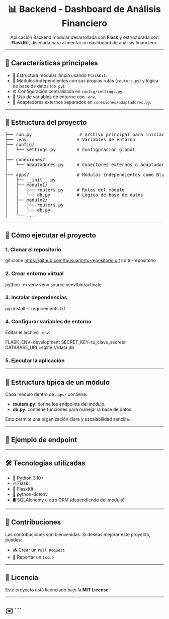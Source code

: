<h1 align="center">📊 Backend - Dashboard de Análisis Financiero</h1>

<p align="center">
  Aplicación Backend modular desarrollada con <b>Flask</b> y estructurada con <b>FlaskKit</b>, diseñada para alimentar un dashboard de análisis financiero.
</p>

<hr/>

<h2>🚀 Características principales</h2>

<ul>
  <li>🔁 Estructura modular limpia usando <code>FlaskKit</code>.</li>
  <li>🧩 Módulos independientes con sus propias rutas (<code>routers.py</code>) y lógica de base de datos (<code>db.py</code>).</li>
  <li>⚙️ Configuración centralizada en <code>config/settings.py</code>.</li>
  <li>🔐 Uso de variables de entorno con <code>.env</code>.</li>
  <li>🔌 Adaptadores externos separados en <code>conexiones/adaptadores.py</code>.</li>
</ul>

<hr/>

<h2>📁 Estructura del proyecto</h2>

<pre>
├── run.py                  # Archivo principal para iniciar la app
├── .env                   # Variables de entorno
├── config/
│   └── settings.py        # Configuración global
│
├── conexiones/
│   └── adaptadores.py     # Conectores externos o adaptadores
│
├── apps/                  # Módulos independientes como Blueprints
│   ├── __init__.py
│   ├── modulo1/
│   │   ├── routers.py     # Rutas del módulo
│   │   └── db.py          # Lógica de base de datos
│   ├── modulo2/
│   │   ├── routers.py
│   │   └── db.py
│   └── ...
</pre>

<hr/>

<h2>🧪 Cómo ejecutar el proyecto</h2>

<h3>1. Clonar el repositorio</h3>


git clone https://github.com/tuusuario/tu-repositorio.git
cd tu-repositorio

<h3>2. Crear entorno virtual</h3>
python -m venv venv
source venv/bin/activate

<h3>3. Instalar dependencias</h3>
pip install -r requirements.txt

<h3>4. Configurar variables de entorno</h3>
Editar el archivo <code>.env</code>:

FLASK_ENV=development
SECRET_KEY=tu_clave_secreta
DATABASE_URL=sqlite:///data.db


<h3>5. Ejecutar la aplicación</h3>

<hr/> <h2>🧱 Estructura típica de un módulo</h2>
Cada módulo dentro de <code>apps/</code> contiene:

<ul> <li><b>routers.py</b>: define los endpoints del módulo.</li> <li><b>db.py</b>: contiene funciones para manejar la base de datos.</li> </ul>
Esto permite una organización clara y escalabilidad sencilla.

<hr/> <h2>📂 Ejemplo de endpoint</h2>

<hr/> <h2>🛠️ Tecnologías utilizadas</h2> <ul> <li>🐍 Python 3.10+</li> <li>🔥 Flask</li> <li>🧰 FlaskKit</li> <li>🔐 python-dotenv</li> <li>🛢️ SQLAlchemy u otro ORM (dependiendo del módulo)</li> </ul> <hr/> <h2>🤝 Contribuciones</h2> <p>Las contribuciones son bienvenidas. Si deseas mejorar este proyecto, puedes:</p> <ul> <li>📥 Crear un <code>Pull Request</code></li> <li>🐞 Reportar un <code>Issue</code></li> </ul> <hr/> <h2>📄 Licencia</h2> <p>Este proyecto está licenciado bajo la <b>MIT License</b>.</p> <hr/> <h2>✉️  ```


